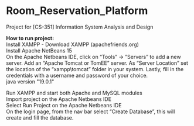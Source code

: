 # Room_Reservation_Platform
Project for [CS-351] Information System Analysis and Design

**How to run project:**  
Install XAMPP - Download XAMPP (apachefriends.org)  
Install Apache NetBeans 15  
On the Apache Netbeans IDE, click on “Tools” -> ”Servers” to add a new server. 
Add an “Apache Tomcat or TomEE” server. As “Server Location” set the location of the “xampp\tomcat” folder in your system. 
Lastly, fill in the credentials with a username and password of your choice.  
java version "19.0.1"  

Run XAMPP and start both Apache and MySQL modules  
Import project on the Apache Netbeans IDE  
Select Run Project on the Apache Netbeans IDE  
On the login page, from the nav bar select “Create Database”, this will create and fill the database.  

